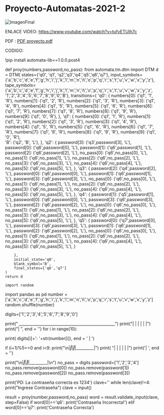 # Proyecto-Automatas-2021-2
![ImagenFinal](https://user-images.githubusercontent.com/101957394/159144814-b15e2657-6caf-40b8-a8e0-aeab13262c90.PNG)

ENLACE VIDEO: https://www.youtube.com/watch?v=tufvETUIh7c

PDF : [PDF proyecto.pdf](https://github.com/MiguelAngMolina/Proyecto-Automatas-2021-2/files/8310491/PDF.proyecto.pdf)

CODIGO:

!pip install automata-lib==1.0.0.post4

def proy(numbers,password,no_pass):
    from automata.tm.dtm import DTM
    d = DTM(
        states={'q0', 'q1', 'q2','q3','q4','q5','q6','q7'},
        input_symbols={'a','b','c','d','e','f','g','h','i','j','k','l','m','n','ñ','o','p','q','r','s','t','u','v','w','x','y','z'},
        tape_symbols={'a','b','c','d','e','f','g','h','i','j','k','l','m','n','ñ','o','p','q','r','s','t','u','v','w','x','y','z',
                      '1','2','3','4','5','6','7','8','9','0','B'},
        transitions={
            'q0': {
                numbers[0]: ('q1', '1', 'R'),
                numbers[1]: ('q1', '2', 'R'),
                numbers[2]: ('q1', '3', 'R'),
                numbers[3]: ('q1', '4', 'R'),
                numbers[4]: ('q1', '5', 'R'),
                numbers[5]: ('q1', '6', 'R'),
                numbers[6]: ('q1', '7', 'R'),
                numbers[7]: ('q1', '8', 'R'),
                numbers[8]: ('q1', '9', 'R'),
                numbers[9]: ('q1', '0', 'R'),
            },
            'q1': {
                numbers[0]: ('q1', '1', 'R'),
                numbers[1]: ('q1', '2', 'R'),
                numbers[2]: ('q1', '3', 'R'),
                numbers[3]: ('q1', '4', 'R'),
                numbers[4]: ('q1', '5', 'R'),
                numbers[5]: ('q1', '6', 'R'),
                numbers[6]: ('q1', '7', 'R'),
                numbers[7]: ('q1', '8', 'R'),
                numbers[8]: ('q1', '9', 'R'),
                numbers[9]: ('q1', '0', 'R'),      
                'B': ('q2', 'B', 'L'),
            },
            'q2': {
                password[3]: ('q3',password[3], 'L'),
                password[0]: ('q6',password[0], 'L'),
                password[1]: ('q6',password[1], 'L'),
                password[2]: ('q6',password[2], 'L'),
                no_pass[0]: ('q6',no_pass[0], 'L'),
                no_pass[1]: ('q6',no_pass[1], 'L'),
                no_pass[2]: ('q6',no_pass[2], 'L'),
                no_pass[3]: ('q6',no_pass[3], 'L'),
                no_pass[4]: ('q6',no_pass[4], 'L'),
                no_pass[5]: ('q6',no_pass[5], 'L'),
            },
            'q3': {
                password[2]: ('q4',password[2], 'L'),
                password[0]: ('q6',password[0], 'L'),
                password[1]: ('q6',password[1], 'L'),
                password[3]: ('q6',password[3], 'L'),
                no_pass[0]: ('q6',no_pass[0], 'L'),
                no_pass[1]: ('q6',no_pass[1], 'L'),
                no_pass[2]: ('q6',no_pass[2], 'L'),
                no_pass[3]: ('q6',no_pass[3], 'L'),
                no_pass[4]: ('q6',no_pass[4], 'L'),
                no_pass[5]: ('q6',no_pass[5], 'L'),
            },
            'q4': {
                password[1]: ('q5',password[1], 'L'),
                password[0]: ('q6',password[0], 'L'),
                password[3]: ('q6',password[3], 'L'),
                password[2]: ('q6',password[2], 'L'),
                no_pass[0]: ('q6',no_pass[0], 'L'),
                no_pass[1]: ('q6',no_pass[1], 'L'),
                no_pass[2]: ('q6',no_pass[2], 'L'),
                no_pass[3]: ('q6',no_pass[3], 'L'),
                no_pass[4]: ('q6',no_pass[4], 'L'),
                no_pass[5]: ('q6',no_pass[5], 'L'),
            },
            'q5': {
                password[0]: ('q7',password[0], 'L'),
                password[3]: ('q6',password[3], 'L'),
                password[1]: ('q6',password[1], 'L'),
                password[2]: ('q6',password[2], 'L'),
                no_pass[0]: ('q6',no_pass[0], 'L'),
                no_pass[1]: ('q6',no_pass[1], 'L'),
                no_pass[2]: ('q6',no_pass[2], 'L'),
                no_pass[3]: ('q6',no_pass[3], 'L'),
                no_pass[4]: ('q6',no_pass[4], 'L'),
                no_pass[5]: ('q6',no_pass[5], 'L'),
            }
            
        },
        initial_state='q0',
        blank_symbol='B',
        final_states={'q6','q7'}
    )
    return d
    
    import random
import pandas as pd
number = ['a','b','c','d','e','f','g','h','i','j','k','l','m','n','ñ','o','p','q','r','s','t','u','v','w','x','y','z']
random.shuffle(number)


digits=['1','2','3','4','5','6','7','8','9','0']

print(" _________________________________________________")
print("|         |         |         |         |         |")
print("|  ", end = '')
for i in range(10):
  
  print( digits[i]+': '+str(number[i]), end = '   |  ')
  
  if (i+1)%5==0 and i<9:
    print("\n|_________|_________|_________|_________|_________|")
    print(  "|         |         |         |         |         |")
    print('|  ', end = '')
   


print("\n|_________|_________|_________|_________|_________|\n")
no_pass = digits
password=['1','2','3','4']
no_pass.remove(password[0])
no_pass.remove(password[1])
no_pass.remove(password[2])
no_pass.remove(password[3])

print('PD: La contraseña correcta es 1234')
clave=''
while len(clave)!=4:
  print("Ingrese Contraseña")
  clave = input()

result = proy(number,password,no_pass)
word = result.validate_input(clave, step=False)
if word[0]=='q6':
  print('Contraseña Incorrecta!')
elif word[0]=='q7':
  print('Contraseña Correcta')

